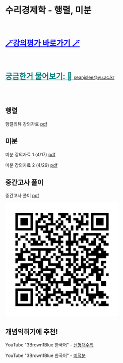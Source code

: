 # 수리경제학 - 행렬, 미분
<br></br>

<!-- [강의평가](https://docs.google.com/forms/d/e/1FAIpQLSc7EUraYoKooXCu_Vzh-HTljYHvz4-x8A69LS1J9gyoCDzx8A/viewform?usp=dialog) -->

<a href="mailto:seanjslee@yu.ac.kr" style="color:blue; font-size:24px; font-weight:bold;">  🪄강의평가 바로가기 🪄</a>

<br></br>

<a href="mailto:seanjslee@yu.ac.kr" style="color:teal; font-size:24px; font-weight:bold;">궁금한거 물어보기: 📨 seanjslee@yu.ac.kr</a>

<br></br>

## 행렬


행렬리뷰 강의자료 [pdf](lecture_slides/LinearAlgebra.pdf)


## 미분


미분 강의자료 1 (4/17) [pdf](lecture_slides/diff_short_polynomial_power.pdf)

미분 강의자료 2 (4/29) [pdf](lecture_slides/diff_after_mid_term.pdf)



## 중간고사 풀이

중간고사 풀이 [pdf](lecture_slides/mid_term_solution.pdf)


<!-- 극한 강의자료 [pdf](lecture_slides/differentiation_part1_limits.pdf)

미분 강의자료 [pdf](lecture_slides/differentiation_part2.pdf) -->

![image info](fig/qr-code_git_readme.png)

## 개념익히기에 추천!

YouTube "3Brown1Blue 한국어" - [선형대수학](https://www.youtube.com/watch?v=ic_hG2M2nG0&list=PLkoaXOTFHiqhVDo0nWybNmihCP_4BjOFR)

YouTube "3Brown1Blue 한국어" - [미적분](https://www.youtube.com/watch?v=In7fzo1JdHE&list=PLkoaXOTFHiqjfsanyvicarnZv-YLC8QN-)